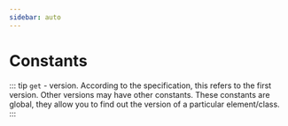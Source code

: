 ```yaml
---
sidebar: auto
---
```


# Constants


<Constatns-Gjs/>

::: tip
`get` - version. 
According to the specification, this refers to the first version. Other versions may have other constants.
These constants are global, they allow you to find out the version of a particular element/class.
:::